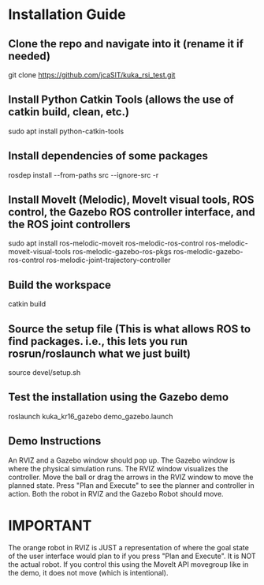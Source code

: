 # Installation Guide
## Clone the repo and navigate into it (rename it if needed)
git clone https://github.com/jcaSIT/kuka_rsi_test.git
## Install Python Catkin Tools (allows the use of catkin build, clean, etc.)
sudo apt install python-catkin-tools 
## Install dependencies of some packages
rosdep install --from-paths src --ignore-src -r
## Install MoveIt (Melodic), MoveIt visual tools, ROS control, the Gazebo ROS controller interface, and the ROS joint controllers  
sudo apt install ros-melodic-moveit ros-melodic-ros-control ros-melodic-moveit-visual-tools ros-melodic-gazebo-ros-pkgs ros-melodic-gazebo-ros-control ros-melodic-joint-trajectory-controller
## Build the workspace
catkin build
## Source the setup file (This is what allows ROS to find packages. i.e., this lets you run rosrun/roslaunch what we just built)
source devel/setup.sh
## Test the installation using the Gazebo demo
roslaunch kuka_kr16_gazebo demo_gazebo.launch
## Demo Instructions
An RVIZ and a Gazebo window should pop up. The Gazebo window is where the physical simulation runs. The RVIZ window visualizes the controller. Move the ball or drag the arrows in the RVIZ window to move the planned state. Press "Plan and Execute" to see the planner and controller in action. Both the robot in RVIZ and the Gazebo Robot should move. 

# IMPORTANT
The orange robot in RVIZ is JUST a representation of where the goal state of the user interface would plan to if you press "Plan and Execute". It is NOT the actual robot. If you control this using the MoveIt API movegroup like in the demo, it does not move (which is intentional).

